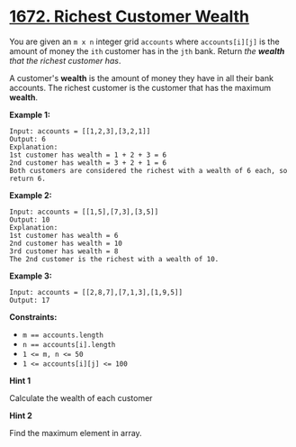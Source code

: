 # [1672. Richest Customer Wealth](https://leetcode.com/problems/richest-customer-wealth/)

You are given an `m x n` integer grid `accounts` where `accounts[i][j]` is the amount of money the `i​​​​​​​​​​​th​​​​` customer has in the `j​​​​​​​​​​​th​​​​` bank. Return _the **wealth** that the richest customer has_.

A customer's **wealth** is the amount of money they have in all their bank accounts. The richest customer is the customer that has the maximum **wealth**.

**Example 1:**

    Input: accounts = [[1,2,3],[3,2,1]]
    Output: 6
    Explanation:
    1st customer has wealth = 1 + 2 + 3 = 6
    2nd customer has wealth = 3 + 2 + 1 = 6
    Both customers are considered the richest with a wealth of 6 each, so return 6.

**Example 2:**

    Input: accounts = [[1,5],[7,3],[3,5]]
    Output: 10
    Explanation:
    1st customer has wealth = 6
    2nd customer has wealth = 10
    3rd customer has wealth = 8
    The 2nd customer is the richest with a wealth of 10.

**Example 3:**

    Input: accounts = [[2,8,7],[7,1,3],[1,9,5]]
    Output: 17

**Constraints:**

- `m == accounts.length`
- `n == accounts[i].length`
- `1 <= m, n <= 50`
- `1 <= accounts[i][j] <= 100`

**Hint 1**

Calculate the wealth of each customer

**Hint 2**

Find the maximum element in array.
